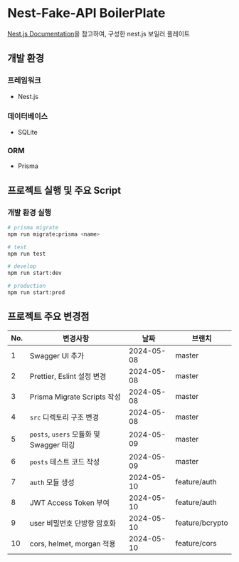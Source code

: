 # Nest-Fake-API BoilerPlate

[Nest.js Documentation](https://docs.nestjs.com/recipes/prisma)을 참고하여, 구성한 nest.js 보일러 플레이트

## 개발 환경

### 프레임워크

- Nest.js

### 데이터베이스

- SQLite

### ORM

- Prisma

## 프로젝트 실행 및 주요 Script

### 개발 환경 실행

```bash
# prisma migrate
npm run migrate:prisma <name>

# test
npm run test

# develop
npm run start:dev

# production
npm run start:prod
```

## 프로젝트 주요 변경점

| No. | 변경사항                              | 날짜         | 브랜치             | 
|-----|-----------------------------------|------------|-----------------|
| 1   | Swagger UI 추가                     | 2024-05-08 | master          |
| 2   | Prettier, Eslint 설정 변경            | 2024-05-08 | master          |
| 3   | Prisma Migrate Scripts 작성         | 2024-05-08 | master          |
| 4   | `src` 디렉토리 구조 변경                  | 2024-05-08 | master          |
| 5   | `posts`, `users` 모듈화 및 Swagger 태깅 | 2024-05-09 | master          |
| 6   | `posts` 테스트 코드 작성                 | 2024-05-09 | master          |
| 7   | `auth` 모듈 생성                      | 2024-05-10 | feature/auth    |
| 8   | JWT Access Token 부여               | 2024-05-10 | feature/auth    |
| 9   | user 비밀번호 단방향 암호화                 | 2024-05-10 | feature/bcrypto |
| 10  | cors, helmet, morgan 적용           | 2024-05-10 | feature/cors    |